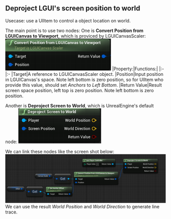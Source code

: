 ## Deproject LGUI's screen position to world
Usecase: use a UIItem to control a object location on world.

The main point is to use two nodes: One is **Convert Position from LGUICanvas to Viewport**, which is proviced by LGUICanvasScaler:
![](1.png)
|Property:|Functions:|
|:-|:-
|Target|A reference to LGUICanvasScaler object.
|Position|Input position in LGUICanvas's space. Note left bottom is zero position, so for UIItem who provide this value, should set *Anchors* to *Left Bottom*. 
|Return Value|Result screen space position, left top is zero position. Note left bottom is zero position.

Another is **Deproject Screen to World**, which is UnrealEngine's default node:
![](2.png)

We can link these nodes like the screen shot below: 
![](3.png)
We can use the result *World Position* and *World Direction* to generate line trace.